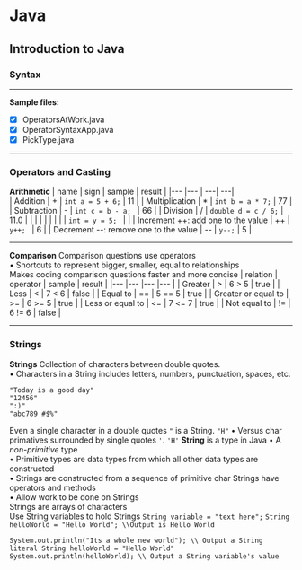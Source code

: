 # Java
## Introduction to Java
### Syntax

---
**Sample files:**
- [x] OperatorsAtWork.java
- [x] OperatorSyntaxApp.java
- [x] PickType.java

---

### Operators and Casting
**Arithmetic**
|   name                                    |   sign    |   sample                                |   result      |
|---                                        |---        |                                      ---|            ---|                            
|   Addition                                |   +       |   `int a = 5 + 6;`                      |   11          |
|   Multiplication                          |   *       |   `int b = a * 7;`                      |   77          |
|   Subtraction                             |   -       |   `int c = b - a; `                     |   66          |
|   Division                                |   /       |   `double d = c / 6;`                   |   11.0        |
|                                           |           |                                         |               |
|                                           |           |   `int = y = 5; `                       |               |
|   Increment ++: add one to the value      |   ++      |   `y++; `                               |   6           |
|   Decrement --: remove one to the value   |   --      |   `y--;`                                |   5           |     

---

**Comparison**
Comparison questions use operators\
• Shortcuts to represent bigger, smaller, equal to relationships\
Makes coding comparison questions faster and more concise
|   relation                |   operator    |   sample      |   result  |
|---                        |---            |---            |---        | 
|   Greater                 |   >           |   6 > 5       |   true    |
|   Less                    |   <           |   7 < 6       |   false   |
|   Equal to                |   ==          |   5 == 5      |   true    |
|   Greater or equal to     |   >=          |   6 >= 5      |   true    |
|   Less or equal to        |   <=          |   7 <= 7      |   true    |
|   Not equal to            |   !=          |   6 != 6      |   false   |

---

### Strings
**Strings**
Collection of characters between double quotes.\
• Characters in a String includes letters, numbers, punctuation, spaces, etc.
```
"Today is a good day"
"12456"
":)"
"abc789 #$%"
```
Even a single character in a double quotes `"` is a String. `"H"`
• Versus char primatives surrounded by single quotes `'`. `'H'`
**String** is a type in Java
• A *non-primitive* type\
• Primitive types are data types from which all other data types are constructed\
• Strings are constructed from a sequence of primitive char
Strings have operators and methods\
• Allow work to be done on Strings\
Strings are arrays of characters
<br />
Use String variables to hold Strings
`String variable = "text here";`
`String helloWorld = "Hello World"; \\Output is Hello World`

```
System.out.println("Its a whole new world"); \\ Output a String literal String helloWorld = "Hello World"
System.out.println(helloWorld); \\ Output a String variable's value
```